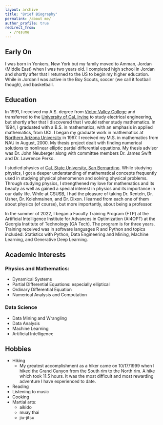 ```yaml
---
layout: archive
title: "Brief Biography"
permalink: /about me/
author_profile: true
redirect_from:
  - /resume
---
```


## Early On
I was born in Yonkers, New York but my family moved to Amman, Jordan (Middle East) when I was two years old.  I completed high school in Jordan and shortly after that I returned to the US to begin my higher education.  While in Jordan I was active in the Boy Scouts, soccer (we call it football though), and basketball.

## Education
In 1991, I received my A.S. degree from [Victor Valley College](www.vvc.edu) and transferred to the [University of Cal, Irvine](https://uci.edu/) to study electrical engineering, but shortly after that I discovered that I would rather study mathematics.  In 1994, I graduated with a B.S. in mathematics, with an emphasis in applied mathematics, from UCI.  I began my graduate work in mathematics at [Northern Arizona University](https://nau.edu/) in 1997.  I received my M.S. in mathematics from NAU in August, 2000.  My thesis project dealt with finding numerical solutions to nonlinear elliptic partial differential equations.  My thesis advisor was Dr. John Neuberger along with committee members Dr. James Swift and Dr. Lawrence Perko. 

I studied physics at [Cal. State University, San Bernardino](https://www.csusb.edu/). While studying physics, I got a deeper understanding of mathematical concepts frequently used in studying physical phenomenon and solving physical problems. Through studying physics, I strengthened my love for mathematics and its beauty as well as gained a special interest in physics and its importance in our daily life. While at CSUSB, I had the pleasure of taking Dr. Renteln, Dr. Usher, Dr. Kolehmainen, and Dr. Dixon. I learned from each one of them about physics (of course), but more importantly, about being a professor.

In the summer of 2022, I began a Faculty Training Program (FTP) at the Artificial Intelligence Institute for Advances in Optimization (AI4OPT) at the Georgia Institute of Technology (GA Tech). The program is for three years. Training received was in software languages R and Python and topics included: Statistics with Python, Data Engineering and Mining, Machine Learning, and Generative Deep Learning.

## Academic Interests
### Physics and Mathematics:
* Dynamical Systems
* Partial Differential Equations: especially elliptical
* Ordinary Differential Equation
* Numerical Analysis and Computation

### Data Science
* Data Mining and Wrangling
* Data Analysis
* Machine Learning
* Artificial Intelligence

## Hobbies
* Hiking
  * My greatest accomplishment as a hiker came on 10/17/1999 when I hiked the Grand Canyon from the South rim to the North rim.  A       hike which took 11.5 hours.  It was the most difficult and most rewarding adventure I have experienced to date. 
* Reading
* Listening to music
* Cooking
* Martial arts:
  * aikido
  * muay thai
  * jiu-jitsu

